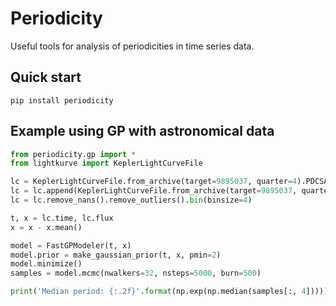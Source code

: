 # Periodicity

Useful tools for analysis of periodicities in time series data.

## Quick start
`pip install periodicity`

## Example using GP with astronomical data
```python
from periodicity.gp import *
from lightkurve import KeplerLightCurveFile

lc = KeplerLightCurveFile.from_archive(target=9895037, quarter=4).PDCSAP_FLUX.normalize()
lc = lc.append(KeplerLightCurveFile.from_archive(target=9895037, quarter=5).PDCSAP_FLUX.normalize())
lc = lc.remove_nans().remove_outliers().bin(binsize=4)

t, x = lc.time, lc.flux
x = x - x.mean()

model = FastGPModeler(t, x)
model.prior = make_gaussian_prior(t, x, pmin=2)
model.minimize()
samples = model.mcmc(nwalkers=32, nsteps=5000, burn=500)

print('Median period: {:.2f}'.format(np.exp(np.median(samples[:, 4]))))
```
